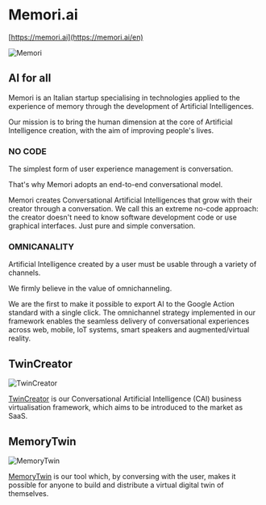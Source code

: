 # Memori.ai

[https://memori.ai](https://memori.ai/en)

![Memori](https://memori.ai/en/assets/memoriai-fulltext.svg/@@images/image/mini)

## AI for all

Memori is an Italian startup specialising in technologies applied to the experience of memory through the development of Artificial Intelligences.

Our mission is to bring the human dimension at the core of Artificial Intelligence creation, with the aim of improving people's lives.

### NO CODE

The simplest form of user experience management is conversation.

That's why Memori adopts an end-to-end conversational model.

Memori creates Conversational Artificial Intelligences that grow with their creator through a conversation. We call this an extreme no-code approach: the creator doesn't need to know software development code or use graphical interfaces. Just pure and simple conversation.

### OMNICANALITY

Artificial Intelligence created by a user must be usable through a variety of channels.

We firmly believe in the value of omnichanneling.

We are the first to make it possible to export AI to the Google Action standard with a single click. The omnichannel strategy implemented in our framework enables the seamless delivery of conversational experiences across web, mobile, IoT systems, smart speakers and augmented/virtual reality.

## TwinCreator

![TwinCreator](https://twincreator.com/en/assets/twinlogo.svg/@@images/image/mini)

[TwinCreator](https://twincreator.com/en) is our Conversational Artificial Intelligence (CAI) business virtualisation framework, which aims to be introduced to the market as SaaS.

## MemoryTwin

![MemoryTwin](https://memorytwin.com/it/risorse/memorytwin-logo-text.svg/@@images/image/mini)

[MemoryTwin](https://memorytwin.com/en) is our tool which, by conversing with the user, makes it possible for anyone to build and distribute a virtual digital twin of themselves.
